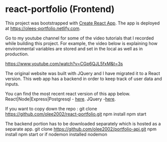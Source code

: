 # react-portfolio (Frontend) 
This project was bootstrapped with [Create React App](https://github.com/facebookincubator/create-react-app).
The app is deployed at https://olees-portfolio.netlify.com.

Go to my youtube channel for some of the video tutorials that I recorded while building this project.
For example, the video below is explaining how environmental variables are stored and set in the local as well as in production.

https://www.youtube.com/watch?v=CGp6QJL5fxM&t=3s

The original website was built with JQuery and I have migrated it to a React version. This web app has a backend in order to keep track of user data and inputs. 

You can find the most recent react version of this app below. 
React|Node|Express|Postgresql - [here](https://olee-portfolio.herokuapp.com).
JQuery -[here](https://olees.netlify.com/).


If you want to copy down the repo :
git clone https://github.com/olee2002/react-portfolio.git
npm install
npm start

The backend portion has to be downloaded separately which is hosted as a separate app.
git clone https://github.com/olee2002/portfolio-api.git
npm install
npm start or if nodemon installed nodemon



